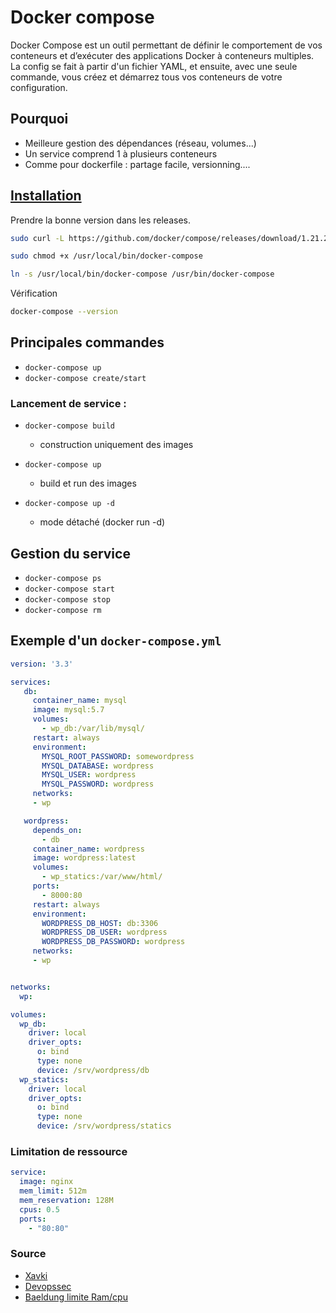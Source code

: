 # Docker compose

Docker Compose est un outil permettant de définir le comportement de vos conteneurs et d’exécuter des applications Docker à conteneurs multiples. La config se fait à partir d'un fichier YAML, et ensuite, avec une seule commande, vous créez et démarrez tous vos conteneurs de votre configuration.
## Pourquoi 

- Meilleure gestion des dépendances (réseau, volumes...)
- Un service comprend 1 à plusieurs conteneurs
- Comme pour dockerfile : partage facile, versionning....

## [Installation](https://docs.docker.com/compose/install/) 

Prendre la bonne version dans les releases.

```bash
sudo curl -L https://github.com/docker/compose/releases/download/1.21.2/docker-compose-`uname -s`-`uname -m` -o /usr/local/bin/docker-compose

sudo chmod +x /usr/local/bin/docker-compose

ln -s /usr/local/bin/docker-compose /usr/bin/docker-compose
```

Vérification 

```bash
docker-compose --version
```

## Principales commandes 

- `docker-compose up`
- `docker-compose create/start`

### Lancement de service :

- `docker-compose build`
	- construction uniquement des images

- `docker-compose up`
	- build et run des images

- `docker-compose up -d`
	- mode détaché (docker run -d)

## Gestion du service

- `docker-compose ps `
- `docker-compose start `
- `docker-compose stop `
- `docker-compose rm `

## Exemple d'un `docker-compose.yml`

```yml
version: '3.3'

services:
   db:
     container_name: mysql
     image: mysql:5.7
     volumes:
       - wp_db:/var/lib/mysql/
     restart: always
     environment:
       MYSQL_ROOT_PASSWORD: somewordpress
       MYSQL_DATABASE: wordpress
       MYSQL_USER: wordpress
       MYSQL_PASSWORD: wordpress
     networks:
     - wp

   wordpress:
     depends_on:
       - db
     container_name: wordpress
     image: wordpress:latest
     volumes:
       - wp_statics:/var/www/html/
     ports:
       - 8000:80
     restart: always
     environment:
       WORDPRESS_DB_HOST: db:3306
       WORDPRESS_DB_USER: wordpress
       WORDPRESS_DB_PASSWORD: wordpress
     networks:
     - wp


networks:
  wp:

volumes:
  wp_db:
    driver: local
    driver_opts:
      o: bind
      type: none
      device: /srv/wordpress/db
  wp_statics:
    driver: local
    driver_opts:
      o: bind
      type: none
      device: /srv/wordpress/statics

```

### Limitation de ressource 


```yml
service:
  image: nginx
  mem_limit: 512m
  mem_reservation: 128M
  cpus: 0.5
  ports:
    - "80:80"
```

### Source 
- [Xavki](https://gitlab.com/xavki/presentations-dockercompose)
- [Devopssec](https://devopssec.fr/article/gerez-vos-conteneurs-docker-compose#begin-article-section)
- [Baeldung limite Ram/cpu](https://www.baeldung.com/ops/docker-memory-limit)